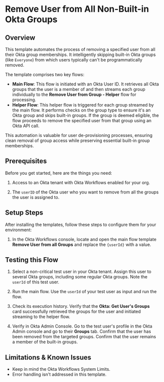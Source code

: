 # Remove User from All Non-Built-in Okta Groups

## Overview

This template automates the process of removing a specified user from all their Okta group memberships. It intelligently skipping built-in Okta groups (like `Everyone`) from which users typically can't be programmatically removed. 

The template comprises two key flows: 


- **Main Flow**: This flow is initiated with an Okta User ID. It retrieves all Okta groups that the user is a member of and then streams each group individually to the **Remove User from Group - Helper** flow for processing. 
- **Helper Flow**: This helper flow is triggered for each group streamed by the main flow. It performs checks on the group type to ensure it's an Okta group and skips built-in groups. If the group is deemed eligible, the flow proceeds to remove the specified user from that group using an Okta API call. 

This automation is valuable for user de-provisioning processes, ensuring clean removal of group access while preserving essential built-in group memberships. 

## Prerequisites

Before you get started, here are the things you need:

1. Access to an Okta tenant with Okta Workflows enabled for your org.

2. The `userID` of the Okta user who you want to remove from all the groups the user is assigned to.

## Setup Steps

After installing the templates, follow these steps to configure them for your environment:

1. In the Okta Workflows console, locate and open the main flow template **Remove User from all Groups** and replace the `{userId}` with a value.



## Testing this Flow

1. Select a non-critical test user in your Okta tenant. Assign this user to several Okta groups, including some regular Okta groups. Note the `userId` of this test user. 

2. Run the main flow. Use the `userId` of your test user as input and run the flow. 

3. Check its execution history. Verify that the **Okta: Get User's Groups** card successfully retrieved the groups for the user and initiated streaming to the helper flow.

4. Verify in Okta Admin Console. Go to the test user's profile in the Okta Admin console and go to their **Groups** tab. Confirm that the user has been removed from the targeted groups. Confirm that the user remains a member of the built-in groups.

## Limitations & Known Issues
- Keep in mind the Okta Workflows System Limits.
- Error handling isn't addressed in this template.